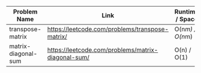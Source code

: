 | Problem Name            | Link                                                         | Runtime / Space  | Date Added |
| ----------------------- | ------------------------------------------------------------ |------------------| ---------- |
| transpose-matrix | https://leetcode.com/problems/transpose-matrix/ | O(n*m) / O(n*m) | 04/04/25 |
| matrix-diagonal-sum | https://leetcode.com/problems/matrix-diagonal-sum/ | O(n) / O(1) | 04/04/25 |

